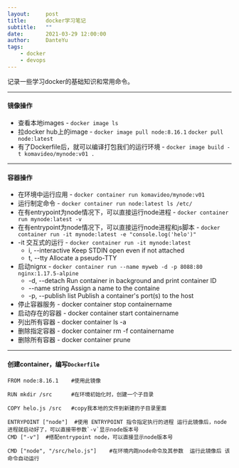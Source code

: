 ```yaml
---
layout:     post
title:      docker学习笔记
subtitle:   ""
date:       2021-03-29 12:00:00
author:     DanteYu
tags:
    - docker	
    - devops
---
```


记录一些学习docker的基础知识和常用命令。

---

#### 镜像操作

* 查看本地images - `docker image ls`
* 拉docker hub上的image - `docker image pull node:8.16.1` `docker pull node:latest`
* 有了Dockerfile后，就可以编译打包我们的运行环境 - `docker image build -t komavideo/mynode:v01 .`  

---

#### 容器操作

* 在环境中运行应用 - `docker container run komavideo/mynode:v01`
* 运行制定命令 - `docker container run node:latest ls /etc/` 
* 在有entrypoint为node情况下，可以直接运行node进程 - `docker container run mynode:latest -v`
* 在有entrypoint为node情况下，可以直接运行node进程和js脚本 - `docker container run -it mynode:latest -e "console.log('helo')"`
* -it 交互式的运行 - `docker container run -it mynode:latest`
	* i, --interactive  Keep STDIN open even if not attached
	* t, --tty   Allocate a pseudo-TTY
* 启动nignx - `docker container run --name myweb -d -p 8088:80 nginx:1.17.5-alpine`
	* -d, --detach	Run container in background and print container ID
	* --name string	Assign a name to the containe
	* -p, --publish list	Publish a container's port(s) to the host
* 停止容器服务 - docker container stop containername
* 启动存在的容器 - docker container start containername
* 列出所有容器 - docker container ls -a
* 删除指定容器 - docker container rm -f containername
* 删除所有容器 - docker container prune
---


#### 创建container，编写`Dockerfile`

```
FROM node:8.16.1    #使用此镜像

RUN mkdir /src      #在环境初始化时，创建一个子目录

COPY helo.js /src	#copy我本地的文件到新建的子目录里面 

ENTRYPOINT ["node"]  #使用 ENTRYPOINT 指令指定执行的进程 运行此镜像后，node进程就启动好了，可以直接带参数`-v`显示node版本号
CMD ["-v"]	#搭配entrypoint node，可以直接显示node版本号

CMD ["node", "/src/helo.js"]	#在环境内跑node命令及其参数  运行此镜像后 该命令自动运行
```



	
